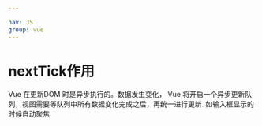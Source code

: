 ```yaml
---

nav: JS
group: vue
---
```


# nextTick作用

Vue 在更新DOM 时是异步执行的。数据发生变化， Vue 将开启一个异步更新队列，视图需要等队列中所有数据变化完成之后，再统一进行更新. 如输入框显示的时候自动聚焦
